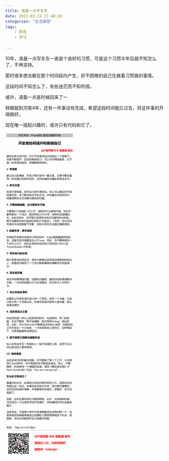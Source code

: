 ```yaml
---
title: 凌晨一点写东东
date: 2013-03-24 21:40:16
categories: "生活感悟"
tags:
	- 职场
	- 学习

---
```


10年，凌晨一点写东东一直是个良好的习惯，可是这个习惯半年后就不知怎么了，不再坚持。

那时很多想法都在那个时间段内产生，好不困倦的自己在做着习惯做的事情。

这段时间不知怎么了，有些迷茫而不知所措。

或许，凌晨一点是时候回来了～

转眼就到河南4年，还有一件事没有完成，希望这段时间能扛过去，将这件事的开端做好。

现在唯一提起兴趣的，或许只有代码和它了。

![J3EN-MJ3Y-F2UE.jpg][]



[J3EN-MJ3Y-F2UE.jpg]: static/resources/crawler/J3EN-MJ3Y-F2UE.jpg

